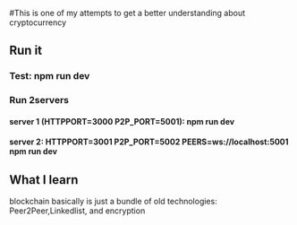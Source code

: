 #This is one of my attempts to get a better understanding about cryptocurrency

## Run it

### Test: npm run dev
### Run 2servers 
#### server 1 (HTTPPORT=3000 P2P_PORT=5001): npm run dev
#### server 2: HTTPPORT=3001 P2P_PORT=5002 PEERS=ws://localhost:5001 npm run dev

## What I learn
blockchain basically is just a bundle of old technologies: 
Peer2Peer,Linkedlist, and encryption
